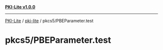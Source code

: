 [**PKI-Lite v1.0.0**](../../../README.md)

---

[PKI-Lite](../../../README.md) / [pki-lite](../../README.md) / pkcs5/PBEParameter.test

# pkcs5/PBEParameter.test
